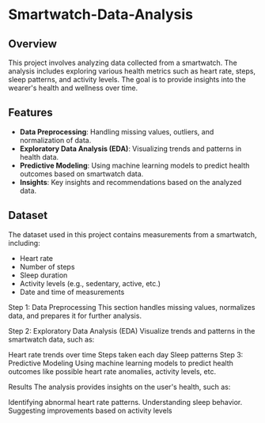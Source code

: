 # Smartwatch-Data-Analysis

## Overview
This project involves analyzing data collected from a smartwatch. The analysis includes exploring various health metrics such as heart rate, steps, sleep patterns, and activity levels. The goal is to provide insights into the wearer's health and wellness over time.

## Features
- **Data Preprocessing**: Handling missing values, outliers, and normalization of data.
- **Exploratory Data Analysis (EDA)**: Visualizing trends and patterns in health data.
- **Predictive Modeling**: Using machine learning models to predict health outcomes based on smartwatch data.
- **Insights**: Key insights and recommendations based on the analyzed data.

## Dataset
The dataset used in this project contains measurements from a smartwatch, including:
- Heart rate
- Number of steps
- Sleep duration
- Activity levels (e.g., sedentary, active, etc.)
- Date and time of measurements


Step 1: Data Preprocessing
This section handles missing values, normalizes data, and prepares it for further analysis.

Step 2: Exploratory Data Analysis (EDA)
Visualize trends and patterns in the smartwatch data, such as:

Heart rate trends over time
Steps taken each day
Sleep patterns
Step 3: Predictive Modeling
Using machine learning models to predict health outcomes like possible heart rate anomalies, activity levels, etc.

Results
The analysis provides insights on the user's health, such as:

Identifying abnormal heart rate patterns.
Understanding sleep behavior.
Suggesting improvements based on activity levels



